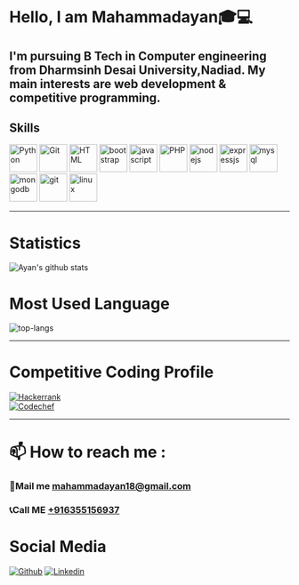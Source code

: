 # Hello, I am Mahammadayan🎓‍💻

I'm pursuing B Tech in Computer engineering from Dharmsinh Desai University,Nadiad. My main interests are web development & competitive programming.
---
      
## Skills

<img title="Python" height="50" src="https://www.vectorlogo.zone/logos/python/python-icon.svg"/> 
<img title="Git" height="50" src="https://www.vectorlogo.zone/logos/git-scm/git-scm-ar21.svg"/> 
<img title="HTML" height="50" src="https://www.vectorlogo.zone/logos/w3_html5/w3_html5-icon.svg" />
<img title="bootstrap" height="50" src="https://www.vectorlogo.zone/logos/getbootstrap/getbootstrap-ar21.svg" />
<img title="javascript" height="50" src="https://www.vectorlogo.zone/logos/javascript/javascript-horizontal.svg"/>
<img title="PHP"  height="50" src="https://www.vectorlogo.zone/logos/php/php-horizontal.svg"/>
<img title="nodejs" height="50" src="https://www.vectorlogo.zone/logos/nodejs/nodejs-horizontal.svg"/>
<img title="expressjs" height="50" src="https://www.vectorlogo.zone/logos/expressjs/expressjs-ar21.svg"/>
<img title="mysql" height="50" src="https://www.vectorlogo.zone/logos/mysql/mysql-horizontal.svg"/>
<img title="mongodb" height="50" src="https://www.vectorlogo.zone/logos/mongodb/mongodb-ar21.svg">
<img title="git" height="50" src="https://www.vectorlogo.zone/logos/git-scm/git-scm-ar21.svg"/>
<img title="linux" height="50" src="https://www.vectorlogo.zone/logos/linux/linux-ar21.svg"/>
  
---

# Statistics #

![Ayan's github stats](https://github-readme-stats.vercel.app/api?username=ayanshaikh18&show_icons=true&theme=tokyonight)

# Most Used Language #

![top-langs](https://github-readme-stats.vercel.app/api/top-langs?username=ayanshaikh18&show_icons=true&title_color=fff&icon_color=79ff97&text_color=9f9f9f&bg_color=151515)

---

# Competitive Coding Profile #

[![Hackerrank](https://img.shields.io/badge/-hackerrank-7cfc00?style=flat&labelColor=7cfc00&logo=hackerrank&logoColor=white)](https://www.hackerrank.com/mahammadayan18/)	
[![Codechef](https://img.shields.io/badge/-Codechef-909090?style=flat&labelColor=909090&logo=Codechef&logoColor=white)](https://www.codechef.com/users/ayan18/)

---

# 📫 How to reach me : #
### 💌Mail me [mahammadayan18@gmail.com]()
### 📞Call ME [+916355156937]()


# Social Media #
[![Github](https://img.shields.io/badge/-Github-000?style=flat&logo=Github&logoColor=white)](https://github.com/ayanshaikh18)
[![Linkedin](https://img.shields.io/badge/-LinkedIn-blue?style=flat&logo=Linkedin&logoColor=white)](https://www.linkedin.com/in/mahammadayan-shaikh-3ab9991aa/)

